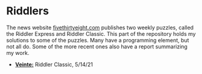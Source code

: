 # Riddlers

The news website [fivethirtyeight.com](https://fivethirtyeight.com/) publishes two weekly puzzles, called the Riddler Express and Riddler Classic. This part of the repository holds my solutions to some of the puzzles. Many have a programming element, but not all do. Some of the more recent ones also have a report summarizing my work.

- **[Veinte:](Riddlers/Veinte/)** Riddler Classic, 5/14/21
